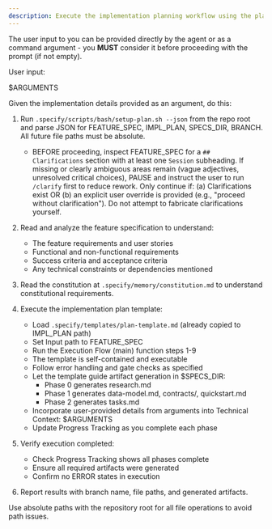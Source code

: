 ```yaml
---
description: Execute the implementation planning workflow using the plan template to generate design artifacts.
---
```


The user input to you can be provided directly by the agent or as a command argument - you **MUST** consider it before proceeding with the prompt (if not empty).

User input:

$ARGUMENTS

Given the implementation details provided as an argument, do this:

1. Run `.specify/scripts/bash/setup-plan.sh --json` from the repo root and parse JSON for FEATURE_SPEC, IMPL_PLAN, SPECS_DIR, BRANCH. All future file paths must be absolute.
    - BEFORE proceeding, inspect FEATURE_SPEC for a `## Clarifications` section with at least one `Session` subheading. If missing or clearly ambiguous areas remain (vague adjectives, unresolved critical choices), PAUSE and instruct the user to run `/clarify` first to reduce rework. Only continue if: (a) Clarifications exist OR (b) an explicit user override is provided (e.g., "proceed without clarification"). Do not attempt to fabricate clarifications yourself.
2. Read and analyze the feature specification to understand:
    - The feature requirements and user stories
    - Functional and non-functional requirements
    - Success criteria and acceptance criteria
    - Any technical constraints or dependencies mentioned

3. Read the constitution at `.specify/memory/constitution.md` to understand constitutional requirements.

4. Execute the implementation plan template:
    - Load `.specify/templates/plan-template.md` (already copied to IMPL_PLAN path)
    - Set Input path to FEATURE_SPEC
    - Run the Execution Flow (main) function steps 1-9
    - The template is self-contained and executable
    - Follow error handling and gate checks as specified
    - Let the template guide artifact generation in $SPECS_DIR:
        - Phase 0 generates research.md
        - Phase 1 generates data-model.md, contracts/, quickstart.md
        - Phase 2 generates tasks.md
    - Incorporate user-provided details from arguments into Technical Context: $ARGUMENTS
    - Update Progress Tracking as you complete each phase

5. Verify execution completed:
    - Check Progress Tracking shows all phases complete
    - Ensure all required artifacts were generated
    - Confirm no ERROR states in execution

6. Report results with branch name, file paths, and generated artifacts.

Use absolute paths with the repository root for all file operations to avoid path issues.
